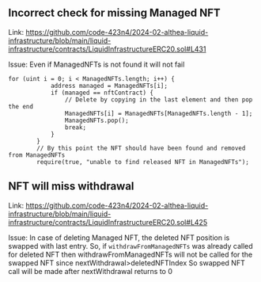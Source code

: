 ## Incorrect check for missing Managed NFT
Link:
https://github.com/code-423n4/2024-02-althea-liquid-infrastructure/blob/main/liquid-infrastructure/contracts/LiquidInfrastructureERC20.sol#L431

Issue:
Even if ManagedNFTs is not found it will not fail 

```
for (uint i = 0; i < ManagedNFTs.length; i++) {
            address managed = ManagedNFTs[i];
            if (managed == nftContract) {
                // Delete by copying in the last element and then pop the end
                ManagedNFTs[i] = ManagedNFTs[ManagedNFTs.length - 1];
                ManagedNFTs.pop();
                break;
            }
        }
        // By this point the NFT should have been found and removed from ManagedNFTs
        require(true, "unable to find released NFT in ManagedNFTs");
```

## NFT will miss withdrawal

Link:
https://github.com/code-423n4/2024-02-althea-liquid-infrastructure/blob/main/liquid-infrastructure/contracts/LiquidInfrastructureERC20.sol#L425

Issue:
In case of deleting Managed NFT, the deleted NFT position is swapped with last entry. So, if `withdrawFromManagedNFTs` was already called for deleted NFT then withdrawFromManagedNFTs will not be called for the swapped NFT since nextWithdrawal>deletedNFTIndex
So swapped NFT call will be made after nextWithdrawal returns to 0
